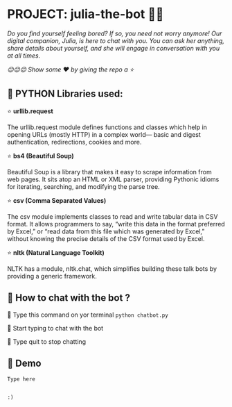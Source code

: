 # PROJECT: julia-the-bot 👸🏽

*Do you find yourself feeling bored? If so, you need not worry anymore! Our digital companion, Julia, is here to chat with you. You can ask her anything, share details about yourself, and she will engage in conversation with you at all times.*

*😊😊😊 Show some :heart: by giving the repo a ⭐*


## 💠 PYTHON Libraries used:

⭐ **urllib.request**

The urllib.request module defines functions and classes which help in opening URLs (mostly HTTP) in a complex world— basic and digest authentication, redirections, cookies and more.

⭐ **bs4 (Beautiful Soup)**

Beautiful Soup is a library that makes it easy to scrape information from web pages. It sits atop an HTML or XML parser, providing Pythonic idioms for iterating, searching, and modifying the parse tree.

⭐ **csv (Comma Separated Values)**

The csv module implements classes to read and write tabular data in CSV format. It allows programmers to say, “write this data in the format preferred by Excel,” or “read data from this file which was generated by Excel,” without knowing the precise details of the CSV format used by Excel.

⭐ **nltk (Natural Language Toolkit)** 

NLTK has a module, nltk.chat, which simplifies building these talk bots by providing a generic framework.
  

## 💠 How to chat with the bot ?

🌸 Type this command on yor terminal  `python chatbot.py`

🌸 Start typing to chat with the bot

🌸 Type quit to stop chatting 


## 💠 Demo

```
Type here


:)
```




